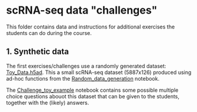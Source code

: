 # scRNA-seq data "challenges"

This folder contains data and instructions for additional exercises the students can do during the course.

## 1. Synthetic data

The first  exercises/challenges use a randomly generated dataset: [Toy_Data.h5ad](Toy_Data.h5ad). This a small scRNA-seq dataset (5887x126) produced using ad-hoc functions from the [Random_data_generation](Random_data_generation.ipynb) notebook. 

The [Challenge_toy_example](Challenge_toy_example.ipynb) notebook contains some possible multiple choice questions abouot this dataset that can be given to the students, together with the (likely) answers. 




